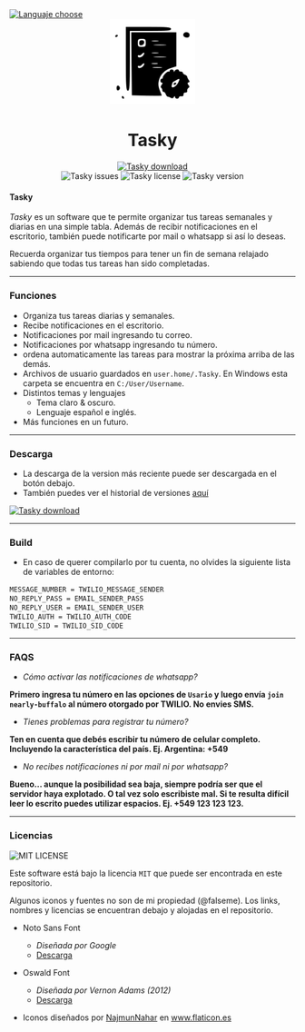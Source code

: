 <a href="https://github.com/falseme/Tasky/blob/main/README.md">
	<img src="https://img.shields.io/badge/Español-English-inactive?style=flat-square&labelColor=informational" alt="Languaje choose">
</a>
<div align=center>
	<img src="icon.svg" width="150" height="150" alt="Tasky logo">
	<br>
	<h1 style="font-size:30px">Tasky</h1>
	<a href="https://github.com/falseme/Tasky/releases/v3.1">
		<img src="https://img.shields.io/badge/tasky3-descarga-informational?style=for-the-badge&logo=DocuSign&logoColor=fff" alt="Tasky download">
	</a>
	<br>
	<img src="https://img.shields.io/github/issues/falseme/Tasky?style=for-the-badge&label=issues" alt="Tasky issues">
	<img src="https://img.shields.io/github/license/falseme/Tasky?style=for-the-badge&label=license" alt="Tasky license">
	<img src="https://img.shields.io/github/release/falseme/Tasky?style=for-the-badge&label=version" alt="Tasky version">
</div>

#### Tasky

*Tasky* es un software que te permite organizar tus tareas semanales y diarias en una simple tabla. Además de recibir notificaciones en el escritorio, también puede notificarte por mail o whatsapp si así lo deseas.

Recuerda organizar tus tiempos para tener un fin de semana relajado sabiendo que todas tus tareas han sido completadas.

------------

### Funciones
- Organiza tus tareas diarias y semanales.
- Recibe notificaciones en el escritorio.
- Notificaciones por mail ingresando tu correo.
- Notificaciones por whatsapp ingresando tu número.
- ordena automaticamente las tareas para mostrar la próxima arriba de las demás.
- Archivos de usuario guardados en `user.home/.Tasky`. En Windows esta carpeta se encuentra en `C:/User/Username`.
- Distintos temas y lenguajes
     - Tema claro & oscuro.
     - Lenguaje español e inglés.
- Más funciones en un futuro.

------------

### Descarga

- La descarga de la version más reciente puede ser descargada en el botón debajo.
- También puedes ver el historial de versiones [aquí](https://github.com/falseme/Tasky/releases)

<a href="https://github.com/falseme/Tasky/releases/v3.1">
	<img src="https://img.shields.io/badge/descarga-tasky3-informational?style=for-the-badge&logo=DocuSign&logoColor=fff" alt="Tasky download">
</a>

------------

### Build

- En caso de querer compilarlo por tu cuenta, no olvides la siguiente lista de variables de entorno:
```
MESSAGE_NUMBER = TWILIO_MESSAGE_SENDER
NO_REPLY_PASS = EMAIL_SENDER_PASS
NO_REPLY_USER = EMAIL_SENDER_USER
TWILIO_AUTH = TWILIO_AUTH_CODE
TWILIO_SID = TWILIO_SID_CODE
```

------------

### FAQS

- *Cómo activar las notificaciones de whatsapp?*

**Primero ingresa tu número en las opciones de `Usario` y luego envía `join nearly-buffalo` al número otorgado por TWILIO. No envies SMS.**

- *Tienes problemas para registrar tu número?*

**Ten en cuenta que debés escribir tu número de celular completo. Incluyendo la característica del país. Ej. Argentina: +549**

- *No recibes notificaciones ni por mail ni por whatsapp?*

**Bueno... aunque la posibilidad sea baja, siempre podría ser que el servidor haya explotado. O tal vez solo escribiste mal. Si te resulta difícil leer lo escrito puedes utilizar espacios. Ej. +549 123 123 123.**

-----------

### Licencias

<img src="https://img.shields.io/github/license/falseme/Tasky?style=flat-square&label=LICENSE" alt="MIT LICENSE">

Este software está bajo la licencia `MIT` que puede ser encontrada en este repositorio.

Algunos iconos y fuentes no son de mi propiedad (@falseme). Los links, nombres y licencias se encuentran debajo y alojadas en el repositorio.

- Noto Sans Font
	- *Diseñada por Google*
	- [Descarga](https://fonts.google.com/noto/specimen/Noto+Sans?selection.family=Noto+Sans)

- Oswald Font
	- *Diseñada por Vernon Adams (2012)*
	- [Descarga](https://www.fontsquirrel.com/fonts/oswald)

- Iconos diseñados por <a href="https://www.flaticon.es/autores/najmunnahar" title="NajmunNahar">NajmunNahar</a> en <a href="https://www.flaticon.es/" title="Flaticon">www.flaticon.es</a>
